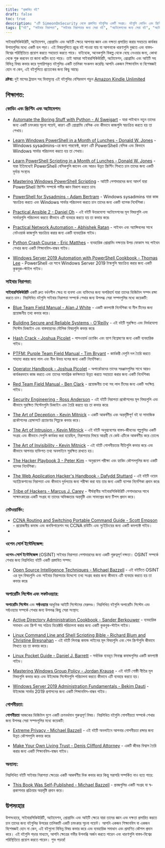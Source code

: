 ```yaml
---
title: "প্রস্তাবিত বই"
draft: false
toc: true
description: "এটি SimeonOnSecurity থেকে প্রস্তাবিত বইগুলির একটি সংগ্রহ। বইগুলি কোডিং এবং স্ক্রিপ্টিং অটোমেশন, সাইবারসিকিউরিটি, নেটওয়ার্কিং, ওপেন-সোর্স ইন্টেলিজেন্স, অপারেটিং সিস্টেম এবং সফ্টওয়্যার, গোপনীয়তা এবং অন্যান্য সম্পর্কিত বিষয় সহ বিভিন্ন বিষয় কভার করে। Amazon Kindle Unlimited-এর দুই মাসের ট্রায়ালের সাথে, আপনি এই বইগুলির বেশিরভাগ বিনামূল্যে পড়তে পারেন। পাইথন ক্র্যাশ কোর্স এবং দ্য আর্ট অফ ডিসেপশনের মতো শিরোনাম সহ এই সংগ্রহটি নতুন এবং বিশেষজ্ঞ উভয়ের জন্যই অনেকগুলি বই সরবরাহ করে। আপনি আপনার কোডিং দক্ষতা উন্নত করতে চান বা সাইবার সিকিউরিটি সম্পর্কে আরও ভাল ধারণা তৈরি করতে চান, এই সংগ্রহে প্রত্যেকের জন্য কিছু না কিছু রয়েছে।"
tags: ["বই", "সাইবার নিরাপত্তা", "সাইবার নিরাপত্তার জন্য সেরা বই", "অটোমেশনের জন্য সেরা বই", "অটোমেশন বই", "সাইবার নিরাপত্তা বই সুপারিশ", "ডামিদের জন্য সাইবার নিরাপত্তা", "কোডিং এবং স্ক্রিপ্টিং", "অটোমেশন", "উইন্ডোজ পাওয়ারশেল", "সিসাডমিনস", "উত্তরযোগ্য", "নেটওয়ার্ক অটোমেশন", "পাইথন", "উইন্ডোজ সার্ভার 2019", "নীল দল", "বিল্ডিং নিরাপদ এবং নির্ভরযোগ্য সিস্টেম", "হ্যাশ ক্র্যাক", "পিটিএফএম", "বেগুনি টিম ফিল্ড ম্যানুয়াল", "অপারেটর হ্যান্ডবুক", "রেড টিম ফিল্ড ম্যানুয়াল", "সিকিউরিটি ইঞ্জিনিয়ারিং", "প্রতারণার শিল্প", "অনুপ্রবেশ শিল্প", "অদৃশ্যতার শিল্প", "হ্যাকার প্লেবুক", "ওয়েব অ্যাপ্লিকেশন হ্যাকারের হ্যান্ডবুক", "হ্যাকারদের উপজাতি", "নেটওয়ার্কিং", "ওপেন সোর্স ইন্টেলিজেন্স", "অপারেটিং সিস্টেম", "সফটওয়্যার", "গোপনীয়তা", "চরম গোপনীয়তা", "আপনার নিজের লিভিং ট্রাস্ট তৈরি করুন", "অন্যান্য", "এই বইটি স্ব-প্রকাশিত হয়েছিল"]
---
```


সাইবারসিকিউরিটি, অটোমেশন, প্রোগ্রামিং এবং আইটি ক্ষেত্রে আপনার জ্ঞান এবং দক্ষতা প্রসারিত করার সবচেয়ে কার্যকর উপায়গুলির মধ্যে একটি হল পড়া। এই বিষয়গুলিতে প্রচুর বই পাওয়া যায় যা আপনাকে ধারণাগুলি বুঝতে এবং বাস্তব-বিশ্বের পরিস্থিতিতে প্রয়োগ করতে সহায়তা করতে পারে। যাইহোক, অনেকগুলি বিকল্প থেকে বেছে নেওয়ার জন্য, কোথা থেকে শুরু করবেন তা জানা কঠিন হতে পারে। তাই আমরা সাইবারসিকিউরিটি, অটোমেশন, প্রোগ্রামিং এবং আইটি সহ বিভিন্ন বিষয় কভার করে সুপারিশকৃত বইগুলির একটি তালিকা সংকলন করেছি৷ আপনি একজন শিক্ষানবিস বা বিশেষজ্ঞই হোন না কেন, এই বইগুলিতে প্রত্যেকের জন্য কিছু আছে৷

**দ্রষ্টব্য:** দুই মাসের ট্রায়াল সহ বিনামূল্যে এই বইগুলির বেশিরভাগ পড়ুন [Amazon Kindle Unlimited](https://amzn.to/3rulzJW)

## শিক্ষাগত:
### কোডিং এবং স্ক্রিপ্টিং এবং অটোমেশন:

- [Automate the Boring Stuff with Python - Al Sweigart](https://amzn.to/334bQRa) - যারা পাইথনে নতুন তাদের জন্য একটি চমৎকার সূচনা পয়েন্ট, কারণ এটি প্রোগ্রামিং বেসিক এবং কীভাবে কাজগুলি স্বয়ংক্রিয় করতে হয় তা শেখায়।

- [Learn Windows PowerShell in a Month of Lunches - Donald W. Jones](https://amzn.to/2NKtuFf) - Windows sysadmins-এর জন্য পারফেক্ট, কারণ এটি PowerShell বেসিক এবং কিভাবে Windows সার্ভার পরিচালনা করতে হয় তা শেখায়।

- [Learn PowerShell Scripting in a Month of Lunches - Donald W. Jones](https://amzn.to/3vljZwq) - যারা ইতিমধ্যেই PowerShell বেসিকগুলি জানেন এবং আরও উন্নত স্ক্রিপ্টিং শিখতে চান তাদের জন্য একটি দুর্দান্ত সংস্থান৷

- [Mastering Windows PowerShell Scripting](https://amzn.to/3bQ6qwA) - আইটি পেশাদারদের জন্য আদর্শ যারা PowerShell স্ক্রিপ্টিং সম্পর্কে গভীর জ্ঞান বিকাশ করতে চান৷

- [PowerShell for Sysadmins - Adam Bertram](https://amzn.to/301qpTp) - Windows sysadmins যারা কাজ স্বয়ংক্রিয় করতে এবং Windows সার্ভার পরিচালনা করতে চান তাদের জন্য একটি ব্যাপক নির্দেশিকা।

- [Practical Ansible 2 - Daniel Oh](https://amzn.to/332hwfo) - এই বইটি উত্তরযোগ্য অটোমেশনের মূল বিষয়গুলি এবং সার্ভারগুলি পরিচালনা করতে কীভাবে এটি ব্যবহার করতে হয় তা কভার করে৷

- [Practical Network Automation - Abhishek Ratan](https://amzn.to/3hE5Tzd) - পাইথন এবং অ্যান্সিবলের সাথে নেটওয়ার্ক কাজগুলি স্বয়ংক্রিয় করার জন্য একটি ব্যবহারিক গাইড।

- [Python Crash Course - Eric Matthes](https://amzn.to/3pNHOLc) - ব্যবহারিক প্রোগ্রামিং দক্ষতার উপর ফোকাস সহ পাইথন শেখার জন্য একটি শিক্ষানবিস-বান্ধব গাইড।

- [Windows Server 2019 Automation with PowerShell Cookbook - Thomas Lee](https://amzn.to/3q7B7T2) - PowerShell এর সাথে Windows Server 2019 টাস্কগুলি স্বয়ংক্রিয় করার জন্য একটি কুকবুক-স্টাইল গাইড।

### সাইবার নিরাপত্তা:

**সাইবারসিকিউরিটি** একটি দ্রুত বর্ধনশীল ক্ষেত্র যা ব্যবসা এবং ব্যক্তিদের জন্য অপরিহার্য যারা তাদের ডিজিটাল সম্পদ রক্ষা করতে চান। নিম্নলিখিত বইগুলি সাইবার নিরাপত্তা সম্পর্কে শেখার জন্য উপলব্ধ সেরা সম্পদগুলির মধ্যে কয়েকটি:

- [Blue Team Field Manual - Alan J White](https://amzn.to/30Z5il4) - একটি কমপ্যাক্ট নির্দেশিকা যা নীল টিমের জন্য প্রয়োজনীয় তথ্য কভার করে।

- [Building Secure and Reliable Systems - O'Reilly](https://amzn.to/303zj2R) - এই বইটি সুরক্ষিত এবং নির্ভরযোগ্য সিস্টেম ডিজাইন এবং বাস্তবায়নের মৌলিক বিষয়গুলি কভার করে৷

- [Hash Crack - Joshua Picolet](https://amzn.to/3pRdEGG) - পাসওয়ার্ড ক্র্যাকিং এবং হ্যাশ বিশ্লেষণের জন্য একটি ব্যবহারিক গাইড।

- [PTFM: Purple Team Field Manual - Tim Bryant](https://amzn.to/3uoLhkA) - কার্যকরী বেগুনি দল তৈরি করতে সাহায্য করার জন্য লাল এবং নীল উভয় দলের জন্য একটি নির্দেশিকা।

- [Operator Handbook - Joshua Picolet](https://amzn.to/3fkWD2V) - অপারেটরদের তাদের সরঞ্জামগুলির সাথে আরও কার্যকরভাবে কাজ করতে এবং তাদের সামগ্রিক কর্মক্ষমতা উন্নত করতে সহায়তা করার জন্য একটি নির্দেশিকা৷

- [Red Team Field Manual - Ben Clark](https://amzn.to/2BBC3fp) - প্রয়োজনীয় তথ্য সহ লাল টিমের জন্য একটি সংক্ষিপ্ত গাইড।

- [Security Engineering - Ross Anderson](https://amzn.to/2MBMsNt) - এই বইটি নিরাপত্তা প্রকৌশলের মূল বিষয়গুলি এবং কীভাবে সুরক্ষিত সিস্টেমগুলি ডিজাইন এবং তৈরি করতে হয় তা কভার করে৷

- [The Art of Deception - Kevin Mitnick](https://amzn.to/3kU5cTs) - একটি আকর্ষণীয় এবং অন্তর্দৃষ্টিপূর্ণ বই যা সামাজিক প্রকৌশলের প্রেক্ষাপটে প্রতারণার শিল্পকে কভার করে।

- [The Art of Intrusion - Kevin Mitnick](https://amzn.to/334cDl0) - এই বইটি অনুপ্রবেশের বাস্তব-জীবনের গল্পগুলির একটি সংগ্রহ এবং কীভাবে সেগুলি কার্যকর করা হয়েছিল, নিরাপত্তার বিষয়ে আগ্রহী যে কেউ এটিকে আকর্ষণীয় করে তোলে৷

- [The Art of Invisibility - Kevin Mitnick](https://amzn.to/2IZv8QF) - এই বইটি গোপনীয়তার নীতিগুলি কভার করে এবং কীভাবে আপনার ব্যক্তিগত তথ্য অনলাইনে সুরক্ষিত রাখতে হয়।

- [The Hacker Playbook 3 - Peter Kim](https://amzn.to/2D6F47L) - অনুপ্রবেশ পরীক্ষা এবং হ্যাকিং কৌশলগুলির জন্য একটি ব্যাপক নির্দেশিকা।

- [The Web Application Hacker's Handbook - Dafydd Stuttard](https://amzn.to/3dWnVy1) - এই বইটি ওয়েব অ্যাপ্লিকেশানের নিরাপত্তা এবং কীভাবে দুর্বলতার জন্য পরীক্ষা করা যায় তার জন্য একটি ব্যাপক নির্দেশিকা প্রদান করে৷

- [Tribe of Hackers - Marcus J. Carey](https://amzn.to/2UNr8VS) - শীর্ষস্থানীয় সাইবারসিকিউরিটি পেশাদারদের সাথে সাক্ষাৎকারের একটি সংগ্রহ যা তাদের অভিজ্ঞতার অন্তর্দৃষ্টি এবং সাফল্যের জন্য টিপস প্রদান করে।

### নেটওয়ার্কিং:

- [CCNA Routing and Switching Portable Command Guide - Scott Empson](https://amzn.to/3hFK7eo) - প্রয়োজনীয় কমান্ড এবং কনফিগারেশন সহ CCNA রাউটিং এবং স্যুইচিংয়ের জন্য একটি কমপ্যাক্ট গাইড।
-
### ওপেন সোর্স ইন্টেলিজেন্স:

**ওপেন-সোর্স ইন্টেলিজেন্স** (OSINT) সাইবার নিরাপত্তা পেশাদারদের জন্য একটি গুরুত্বপূর্ণ দক্ষতা।
OSINT সম্পর্কে শেখার জন্য নিম্নলিখিত বইটি একটি প্রস্তাবিত সম্পদ:

- [Open Source Intelligence Techniques - Michael Bazzell](https://amzn.to/39zbWlV) - এই বইটিতে OSINT এর মূল বিষয়গুলি এবং সাইবার নিরাপত্তার উদ্দেশ্যে তথ্য সংগ্রহ করার জন্য কীভাবে এটি ব্যবহার করতে হয় তা কভার করে৷

### অপারেটিং সিস্টেম এবং সফটওয়্যার:

**অপারেটিং সিস্টেম** এবং **সফ্টওয়্যার** আধুনিক আইটি সিস্টেমের মেরুদণ্ড। নিম্নলিখিত বইগুলি অপারেটিং সিস্টেম এবং সফ্টওয়্যার সম্পর্কে শেখার জন্য উপলব্ধ কিছু সেরা সংস্থান:

- [Active Directory Administration Cookbook - Sander Berkouwer](https://amzn.to/3ecLtyX) - ব্যবহারিক সমাধান এবং স্ক্রিপ্ট সহ সক্রিয় ডিরেক্টরি পরিচালনা করার জন্য একটি কুকবুক-স্টাইল গাইড।

- [Linux Command Line and Shell Scripting Bible - Richard Blum and Christine Bresnahan](https://amzn.to/36TjdvP) - এই বইটি লিনাক্স কমান্ড লাইনের মূল বিষয়গুলি এবং শেল স্ক্রিপ্টগুলি কীভাবে লিখতে হয় তা কভার করে।

- [Linux Pocket Guide - Daniel J. Barrett](https://amzn.to/2Hl7kWG) - সর্বাধিক ব্যবহৃত লিনাক্স কমান্ডগুলির একটি কমপ্যাক্ট গাইড।

- [Mastering Windows Group Policy - Jordan Krause](https://amzn.to/3bOT5EY) - এই বইটি গোষ্ঠী নীতির মূল বিষয়গুলি কভার করে এবং উইন্ডোজ সিস্টেমগুলি পরিচালনা করতে কীভাবে এটি ব্যবহার করতে হয়।

- [Windows Server 2019 Administration Fundamentals - Bekim Dauti](https://amzn.to/3q7NoXB) - উইন্ডোজ সার্ভার 2019 প্রশাসনের জন্য একটি শিক্ষানবিস-বান্ধব গাইড।
### গোপনীয়তা:

**গোপনীয়তা** আজকের ডিজিটাল যুগে একটি ক্রমবর্ধমান গুরুত্বপূর্ণ বিষয়। নিম্নলিখিত বইগুলি গোপনীয়তা সম্পর্কে শেখার জন্য উপলব্ধ সেরা সম্পদগুলির মধ্যে কয়েকটি:

- [Extreme Privacy - Michael Bazzell](https://amzn.to/3g4BrxG) - এই বইটি অনলাইনে আপনার গোপনীয়তা রক্ষার জন্য উন্নত কৌশলগুলি কভার করে৷

- [Make Your Own Living Trust - Denis Clifford Attorney](https://amzn.to/3pLEVud) - একটি জীবন্ত বিশ্বাস তৈরি করার জন্য একটি শিক্ষানবিস-বান্ধব গাইড।

### অন্যান্য:

নিম্নলিখিত বইটি সাইবার নিরাপত্তা ক্ষেত্রের একটি আকর্ষণীয় দিক কভার করে কিন্তু সরাসরি সম্পর্কিত নাও হতে পারে:

- [This Book Was Self-Published - Michael Bazzell](https://amzn.to/35UMYgF) - প্রবন্ধগুলির একটি সংগ্রহ যা স্ব-প্রকাশনার প্রক্রিয়ার অন্তর্দৃষ্টি প্রদান করে।

## উপসংহার

উপসংহারে, সাইবারসিকিউরিটি, অটোমেশন, প্রোগ্রামিং এবং আইটি ক্ষেত্রে যারা তাদের জ্ঞান এবং দক্ষতা প্রসারিত করতে চান তাদের জন্য বইগুলির উপরের তালিকাটি একটি চমৎকার সূচনা পয়েন্ট। আপনি একজন শিক্ষানবিস বা একজন বিশেষজ্ঞই হোন না কেন, এই বইগুলো বিভিন্ন বিষয় কভার করে এবং ব্যবহারিক সমাধান এবং প্রমাণিত কৌশল প্রদান করে। এই বইগুলি পড়ার মাধ্যমে, আপনি ক্ষেত্রের গভীর উপলব্ধি অর্জন করতে পারেন এবং ধারণাগুলি বাস্তব-বিশ্বের পরিস্থিতিতে প্রয়োগ করতে পারেন। শুভ পড়ার!
